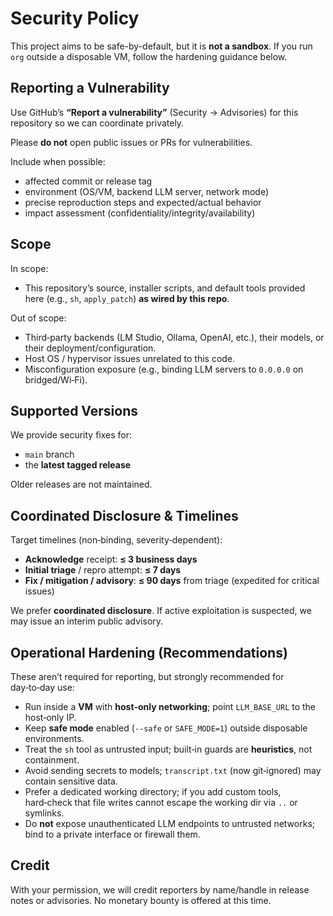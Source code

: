 # Security Policy

This project aims to be safe-by-default, but it is **not a sandbox**. If you run
`org` outside a disposable VM, follow the hardening guidance below.

## Reporting a Vulnerability

Use GitHub’s **“Report a vulnerability”** (Security → Advisories) for
this repository so we can coordinate privately.

Please **do not** open public issues or PRs for vulnerabilities.

Include when possible:
- affected commit or release tag
- environment (OS/VM, backend LLM server, network mode)
- precise reproduction steps and expected/actual behavior
- impact assessment (confidentiality/integrity/availability)

## Scope

In scope:
- This repository’s source, installer scripts, and default tools provided here
  (e.g., `sh`, `apply_patch`) **as wired by this repo**.

Out of scope:
- Third‑party backends (LM Studio, Ollama, OpenAI, etc.), their models, or their
  deployment/configuration.
- Host OS / hypervisor issues unrelated to this code.
- Misconfiguration exposure (e.g., binding LLM servers to `0.0.0.0` on bridged/Wi‑Fi).

## Supported Versions

We provide security fixes for:
- `main` branch
- the **latest tagged release**

Older releases are not maintained.

## Coordinated Disclosure & Timelines

Target timelines (non‑binding, severity‑dependent):
- **Acknowledge** receipt: **≤ 3 business days**
- **Initial triage** / repro attempt: **≤ 7 days**
- **Fix / mitigation / advisory**: **≤ 90 days** from triage (expedited for critical issues)

We prefer **coordinated disclosure**. If active exploitation is suspected, we may
issue an interim public advisory.

## Operational Hardening (Recommendations)

These aren’t required for reporting, but strongly recommended for day‑to‑day use:

- Run inside a **VM** with **host‑only networking**; point `LLM_BASE_URL` to the host‑only IP.
- Keep **safe mode** enabled (`--safe` or `SAFE_MODE=1`) outside disposable environments.
- Treat the `sh` tool as untrusted input; built‑in guards are **heuristics**, not containment.
- Avoid sending secrets to models; `transcript.txt` (now git‑ignored) may contain sensitive data.
- Prefer a dedicated working directory; if you add custom tools, hard‑check that file writes
  cannot escape the working dir via `..` or symlinks.
- Do **not** expose unauthenticated LLM endpoints to untrusted networks; bind to a private
  interface or firewall them.

## Credit

With your permission, we will credit reporters by name/handle in release notes or advisories.
No monetary bounty is offered at this time.